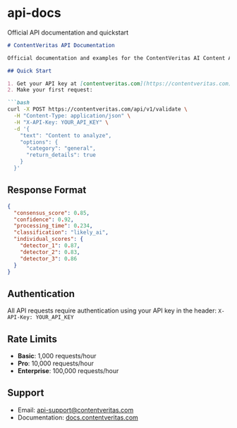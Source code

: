 # api-docs
Official API documentation and quickstart 
```markdown
# ContentVeritas API Documentation

Official documentation and examples for the ContentVeritas AI Content Authentication API.

## Quick Start

1. Get your API key at [contentveritas.com](https://contentveritas.com)
2. Make your first request:

```bash
curl -X POST https://contentveritas.com/api/v1/validate \
  -H "Content-Type: application/json" \
  -H "X-API-Key: YOUR_API_KEY" \
  -d '{
    "text": "Content to analyze",
    "options": {
      "category": "general",
      "return_details": true
    }
  }'
```

## Response Format

```json
{
  "consensus_score": 0.85,
  "confidence": 0.92,
  "processing_time": 0.234,
  "classification": "likely_ai",
  "individual_scores": {
    "detector_1": 0.87,
    "detector_2": 0.83,
    "detector_3": 0.86
  }
}
```

## Authentication

All API requests require authentication using your API key in the header:
`X-API-Key: YOUR_API_KEY`

## Rate Limits

- **Basic**: 1,000 requests/hour
- **Pro**: 10,000 requests/hour
- **Enterprise**: 100,000 requests/hour

## Support

- Email: api-support@contentveritas.com
- Documentation: [docs.contentveritas.com](https://docs.contentveritas.com)

```
